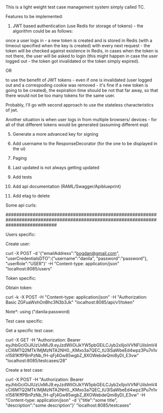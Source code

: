 This is a light weight test case management system simply called TC.

Features to be implemented:

1. JWT based authentication (use Redis for storage of tokens) - the algorithm could be as follows:

once a user logs in - a new token is created and is stored in Redis (with a timeout specified when the key is created)
with every next request - the token will be checked against existence in Redis, in cases when the token is not there, the 
user will be asked to login (this might happen in case the user logged out - the token got invalidated or the token simply expired).

OR

to use the benefit of JWT tokens - even if one is invalidated (user logged out and a correspoding cookie was removed - it's fine if a new token is going to be created), the expiration time should be not that far away, so that there would not be too many tokens for the same user.

Probably, I'll go with second approach to use the stateless characteristics of jwt.

Another situation is when user logs in from multiple browsers/ devices - for all of that different tokens would be generated (assuming different exp)

5. Generate a more advanced key for signing

7. Add username to the ResponseDecorator (for the one to be displayed in the ui)

8. Paging

9. Last updated is not always getting updated

10. Add tests

11. Add api documentation (RAML/Swagger/Apiblueprint)

12. Add etag to delete

Some api curls:

###################################################################################################################################

Users specific:

Create user:

curl -X POST -d '{"emailAddress":"bogdan@gmail.com", "userCredentialsDTO":{"username":"danila", "password":"password"}, "userRole":"USER"}' -H "Content-type: application/json" "localhost:8085/users"

Token specific:

Obtain token:

curl -k -X POST -H "Content-type: application/json" -H "Authorization: Basic ZGFuaWxhOnBhc3N3b3Jk" "localhost:8085/api/v1/token"

Note*: using ("danila:password)

Test case specific:

Get a specific test case:

curl -X GET -H "Authorization: Bearer eyJhbGciOiJIUzUxMiJ9.eyJzdWIiOiJkYW5pbGEiLCJyb2xlIjoiVVNFUiIsImV4cCI6MTQ2MTk1MjMzNTA2NH0._KMxo3a7QEC_tU3lSaWbeEd4wpz3Pu7n1vn1581KffPBnPzNb_fH-qFj4Gw85wgbZ_8XOWebdeQmi8yDI_E3vw" "localhost:8085/testcases/28"

Create a test case:

curl -X POST -H "Authorization: Bearer eyJhbGciOiJIUzUxMiJ9.eyJzdWIiOiJkYW5pbGEiLCJyb2xlIjoiVVNFUiIsImV4cCI6MTQ2MTk1MjMzNTA2NH0._KMxo3a7QEC_tU3lSaWbeEd4wpz3Pu7n1vn1581KffPBnPzNb_fH-qFj4Gw85wgbZ_8XOWebdeQmi8yDI_E3vw" -H "Content-type: application/json" -d '{"title":"some title", "description":"some description"}' "localhost:8085/testcases"
